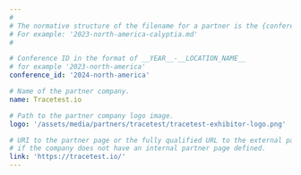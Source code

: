 ```yaml
---
#
# The normative structure of the filename for a partner is the {conference_id}-partner-company-name.md
# For example: '2023-north-america-calyptia.md'
#

# Conference ID in the format of __YEAR__-__LOCATION_NAME__
# for example '2023-north-america'
conference_id: '2024-north-america'

# Name of the partner company.
name: Tracetest.io

# Path to the partner company logo image.
logo: '/assets/media/partners/tracetest/tracetest-exhibitor-logo.png'

# URI to the partner page or the fully qualified URL to the external partner site
# if the company does not have an internal partner page defined.
link: 'https://tracetest.io/'
---
```

